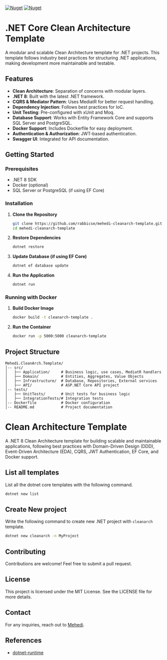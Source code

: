 [![Nuget](https://img.shields.io/nuget/v/Mehedi.CleanArchitecture.Template)](https://www.nuget.org/packages/Mehedi.CleanArchitecture.Template/)
[![Nuget](https://img.shields.io/nuget/dt/Mehedi.CleanArchitecture.Template)](https://www.nuget.org/packages/Mehedi.CleanArchitecture.Template/)

# .NET Core Clean Architecture Template

A modular and scalable Clean Architecture template for .NET projects. This template follows industry best practices for structuring .NET applications, making development more maintainable and testable.

## Features

- **Clean Architecture**: Separation of concerns with modular layers.
- **.NET 8**: Built with the latest .NET framework.
- **CQRS & Mediator Pattern**: Uses MediatR for better request handling.
- **Dependency Injection**: Follows best practices for IoC.
- **Unit Testing**: Pre-configured with xUnit and Moq.
- **Database Support**: Works with Entity Framework Core and supports SQL Server and PostgreSQL.
- **Docker Support**: Includes Dockerfile for easy deployment.
- **Authentication & Authorization**: JWT-based authentication.
- **Swagger UI**: Integrated for API documentation.

## Getting Started

### Prerequisites

- .NET 8 SDK
- Docker (optional)
- SQL Server or PostgreSQL (if using EF Core)

### Installation

1. **Clone the Repository**
   ```sh
   git clone https://github.com/rabbicse/mehedi-cleanarch-template.git
   cd mehedi-cleanarch-template
   ```

2. **Restore Dependencies**
   ```sh
   dotnet restore
   ```

3. **Update Database (if using EF Core)**
   ```sh
   dotnet ef database update
   ```

4. **Run the Application**
   ```sh
   dotnet run
   ```

### Running with Docker

1. **Build Docker Image**
   ```sh
   docker build -t cleanarch-template .
   ```

2. **Run the Container**
   ```sh
   docker run -p 5000:5000 cleanarch-template
   ```

## Project Structure

```
Mehedi.CleanArch.Template/
│-- src/
│   ├── Application/     # Business logic, use cases, MediatR handlers
│   ├── Domain/          # Entities, Aggregates, Value Objects
│   ├── Infrastructure/  # Database, Repositories, External services
│   ├── API/             # ASP.NET Core API project
│-- tests/
│   ├── UnitTests/       # Unit tests for business logic
│   ├── IntegrationTests/# Integration tests
│-- Dockerfile           # Docker configuration
│-- README.md            # Project documentation
```

# Clean Architecture Template
A .NET 8 Clean Architecture template for building scalable and maintainable applications, following best practices with Domain-Driven Design (DDD), Event-Driven Architecture (EDA), CQRS, JWT Authentication, EF Core, and Docker support.

## List all templates
List all the dotnet core templates with the following command.
```bash
dotnet new list
```

## Create New project
Write the following command to create new .NET project with `cleanarch` template.
```bash
dotnet new cleanarch -n MyProject
```

## Contributing

Contributions are welcome! Feel free to submit a pull request.

## License

This project is licensed under the MIT License. See the LICENSE file for more details.

## Contact

For any inquiries, reach out to [Mehedi](https://github.com/rabbicse).

## References
- [dotnet-runtime](https://github.com/dotnet/runtime)
